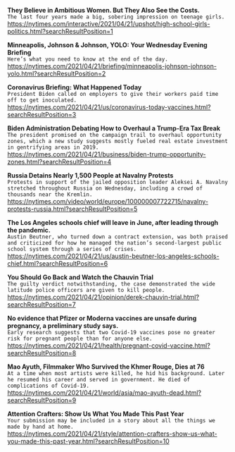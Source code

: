 **They Believe in Ambitious Women. But They Also See the Costs.**\
`The last four years made a big, sobering impression on teenage girls.`\
https://nytimes.com/interactive/2021/04/21/upshot/high-school-girls-politics.html?searchResultPosition=1

**Minneapolis, Johnson & Johnson, YOLO: Your Wednesday Evening Briefing**\
`Here’s what you need to know at the end of the day.`\
https://nytimes.com/2021/04/21/briefing/minneapolis-johnson-johnson-yolo.html?searchResultPosition=2

**Coronavirus Briefing: What Happened Today**\
`President Biden called on employers to give their workers paid time off to get inoculated.`\
https://nytimes.com/2021/04/21/us/coronavirus-today-vaccines.html?searchResultPosition=3

**Biden Administration Debating How to Overhaul a Trump-Era Tax Break**\
`The president promised on the campaign trail to overhaul opportunity zones, which a new study suggests mostly fueled real estate investment in gentrifying areas in 2019.`\
https://nytimes.com/2021/04/21/business/biden-trump-opportunity-zones.html?searchResultPosition=4

**Russia Detains Nearly 1,500 People at Navalny Protests**\
`Protests in support of the jailed opposition leader Aleksei A. Navalny stretched throughout Russia on Wednesday, including a crowd of thousands near the Kremlin.`\
https://nytimes.com/video/world/europe/100000007722715/navalny-protests-russia.html?searchResultPosition=5

**The Los Angeles schools chief will leave in June, after leading through the pandemic.**\
`Austin Beutner, who turned down a contract extension, was both praised and criticized for how he managed the nation’s second-largest public school system through a series of crises.`\
https://nytimes.com/2021/04/21/us/austin-beutner-los-angeles-schools-chief.html?searchResultPosition=6

**You Should Go Back and Watch the Chauvin Trial**\
`The guilty verdict notwithstanding, the case demonstrated the wide latitude police officers are given to kill people.`\
https://nytimes.com/2021/04/21/opinion/derek-chauvin-trial.html?searchResultPosition=7

**No evidence that Pfizer or Moderna vaccines are unsafe during pregnancy, a preliminary study says.**\
`Early research suggests that two Covid-19 vaccines pose no greater risk for pregnant people than for anyone else.`\
https://nytimes.com/2021/04/21/health/pregnant-covid-vaccine.html?searchResultPosition=8

**Mao Ayuth, Filmmaker Who Survived the Khmer Rouge, Dies at 76**\
`At a time when most artists were killed, he hid his background. Later he resumed his career and served in government. He died of complications of Covid-19.`\
https://nytimes.com/2021/04/21/world/asia/mao-ayuth-dead.html?searchResultPosition=9

**Attention Crafters: Show Us What You Made This Past Year**\
`Your submission may be included in a story about all the things we made by hand at home.`\
https://nytimes.com/2021/04/21/style/attention-crafters-show-us-what-you-made-this-past-year.html?searchResultPosition=10

